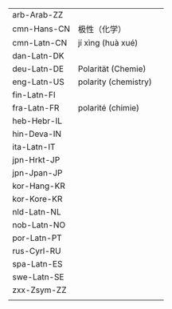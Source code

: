 | | | |
|-|-|-|
| arb-Arab-ZZ |  |  |
| cmn-Hans-CN | 极性（化学） |  |
| cmn-Latn-CN | jí xìng (huà xué) |  |
| dan-Latn-DK |  |  |
| deu-Latn-DE | Polarität (Chemie) |  |
| eng-Latn-US | polarity (chemistry) |  |
| fin-Latn-FI |  |  |
| fra-Latn-FR | polarité (chimie) |  |
| heb-Hebr-IL |  |  |
| hin-Deva-IN |  |  |
| ita-Latn-IT |  |  |
| jpn-Hrkt-JP |  |  |
| jpn-Jpan-JP |  |  |
| kor-Hang-KR |  |  |
| kor-Kore-KR |  |  |
| nld-Latn-NL |  |  |
| nob-Latn-NO |  |  |
| por-Latn-PT |  |  |
| rus-Cyrl-RU |  |  |
| spa-Latn-ES |  |  |
| swe-Latn-SE |  |  |
| zxx-Zsym-ZZ |  |  |
|  |  |  |